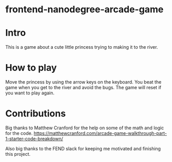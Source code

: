 frontend-nanodegree-arcade-game
===============================

Intro
=================================

This is a game about a cute little princess trying to making it to the river.


How to play
==================================

Move the princess by using the arrow keys on the keyboard. You beat the game when you get to the river and avoid the bugs. The game will reset if you want to play again. 

Contributions
===================================
Big thanks to Matthew Cranford for the help on some of the math and logic for the code.
https://matthewcranford.com/arcade-game-walkthrough-part-1-starter-code-breakdown/

Also big thanks to the FEND slack for keeping me motivated and finishing this project.
